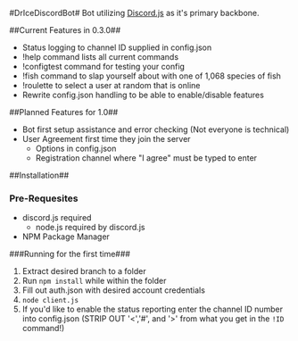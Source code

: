 #DrIceDiscordBot#
Bot utilizing [Discord.js](https://github.com/hydrabolt/discord.js) as it's primary backbone.

##Current Features in 0.3.0##
- Status logging to channel ID supplied in config.json
- !help command lists all current commands
- !configtest command for testing your config
- !fish command to slap yourself about with one of 1,068 species of fish
- !roulette to select a user at random that is online
- Rewrite config.json handling to be able to enable/disable features

##Planned Features for 1.0##
- Bot first setup assistance and error checking (Not everyone is technical)
- User Agreement first time they join the server
  - Options in config.json
  - Registration channel where "I agree" must be typed to enter

##Installation##
### Pre-Requesites
- discord.js required
  - node.js required by discord.js
- NPM Package Manager

###Running for the first time###
1. Extract desired branch to a folder
2. Run `npm install` while within the folder
3. Fill out auth.json with desired account credentials
4. `node client.js`
5. If you'd like to enable the status reporting enter the channel ID number into config.json (STRIP OUT '<','#', and '>' from what you get in the ``!ID`` command!)
